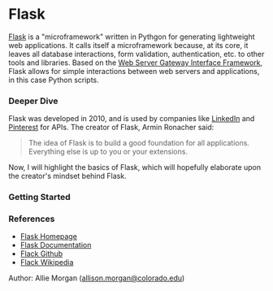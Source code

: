 # Flask

[Flask](http://flask.pocoo.org) is a "microframework" written in Pythgon for generating lightweight web applications. It calls itself a microframework because, at its core, it leaves all database interactions, form validation, authentication, etc. to other tools and libraries. Based on the [Web Server Gateway Interface Framework](https://en.wikipedia.org/wiki/Web_Server_Gateway_Interface#Examples), Flask allows for simple interactions between web servers and applications, in this case Python scripts.

### Deeper Dive

Flask was developed in 2010, and is used by companies like [LinkedIn](https://www.youtube.com/watch?v=OXN3wuHUBP0#t=46) and [Pinterest](https://www.quora.com/What-challenges-has-Pinterest-encountered-with-Flask/answer/Steve-Cohen?srid=hXZd&share=1) for APIs. The creator of Flask, Armin Ronacher said:

> The idea of Flask is to build a good foundation for all applications. Everything else is up to you or your extensions.

Now, I will highlight the basics of Flask, which will hopefully elaborate upon the creator's mindset behind Flask.


### Getting Started


### References
- [Flask Homepage](http://flask.pocoo.org)
- [Flask Documentation](http://flask.pocoo.org/docs/0.12/)
- [Flack Github](https://github.com/pallets/flask)
- [Flack Wikipedia](https://en.wikipedia.org/wiki/Flask_(web_framework))

Author: Allie Morgan (allison.morgan@colorado.edu)